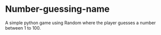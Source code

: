 # Number-guessing-name
A simple python game using Random where the player guesses a number between 1 to 100. 

